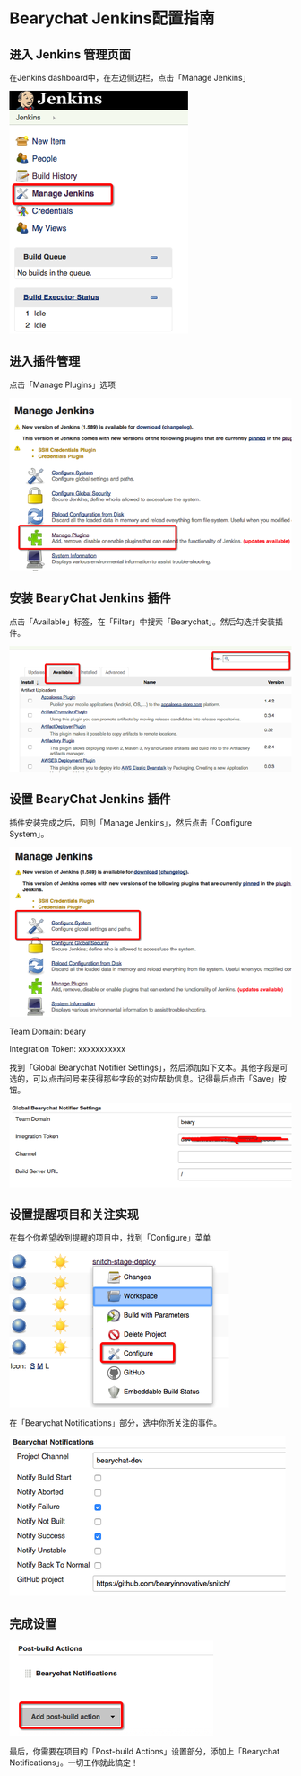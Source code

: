 # Bearychat Jenkins配置指南

## 进入 Jenkins 管理页面

在Jenkins dashboard中，在左边侧边栏，点击「Manage Jenkins」

![](/images/tutorial/jenkins_manage.png)


## 进入插件管理

点击「Manage Plugins」选项

![](/images/tutorial/jenkins_manage_plugins.png)


## 安装 BearyChat Jenkins 插件

点击「Available」标签，在「Filter」中搜索「Bearychat」。然后勾选并安装插件。

![](/images/tutorial/jenkins_install_plugin.png)


## 设置 BearyChat Jenkins 插件

插件安装完成之后，回到「Manage Jenkins」，然后点击「Configure System」。

![](/images/tutorial/jenkins_configure_system.png)

Team Domain: beary

Integration Token: xxxxxxxxxxx

找到「Global Bearychat Notifier Settings」，然后添加如下文本。其他字段是可选的，可以点击问号来获得那些字段的对应帮助信息。记得最后点击「Save」按钮。

![](/images/tutorial/jenkins_global_bearychat_settings.png)


## 设置提醒项目和关注实现

在每个你希望收到提醒的项目中，找到「Configure」菜单

![](/images/tutorial/jenkins_configure_project.png)

在「Bearychat Notifications」部分，选中你所关注的事件。

![](/images/tutorial/jenkins_bearychat_notifications.png)


## 完成设置

![](/images/tutorial/jenkins_post_build_actions.png)

最后，你需要在项目的「Post-build Actions」设置部分，添加上「Bearychat Notifications」。一切工作就此搞定！
